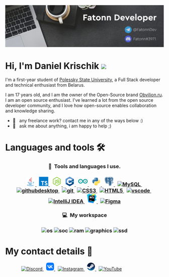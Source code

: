 <img src="banner.jpg" alt="FatonnDev Banner"/>

# Hi, I'm Daniel Krischik <img src="https://media.giphy.com/media/hvRJCLFzcasrR4ia7z/giphy.gif" width=25> 

I'm a first-year student of [Polessky State University][university], a Full Stack developer and technical enthusiast from Belarus. 

I am 17 years old, and I am the owner of the Open-Source brand [Obvilion.ru][obvilion_github]. I am an open source enthusiast. I've learned a lot from the open source developer community, and I love how open-source enables collaboration and knowledge sharing.
<br/>

- 💼 &nbsp; any freelance work? contact me in any of the ways below :)
- 💬 &nbsp; ask me about anything, i am happy to help ;)

# Languages and tools 🛠 
<h3 align="center">🔧 &nbsp;Tools and languages I use.<h3/>
<p align="center">
<a href="https://www.java.com/ru/" target="_blank" rel="noreferrer">
  <img src="https://raw.githubusercontent.com/devicons/devicon/master/icons/java/java-original.svg" height="30" alt="Java" />
</a>
&nbsp;
<a href="https://www.typescriptlang.org/" target="_blank" rel="noreferrer">
  <img src="https://raw.githubusercontent.com/devicons/devicon/master/icons/typescript/typescript-original.svg" height="30" alt="TypeScript" />
</a>
&nbsp;
<a href="https://nodejs.org/" target="_blank" rel="noreferrer">
  <img src="https://raw.githubusercontent.com/devicons/devicon/master/icons/nodejs/nodejs-plain.svg" height="30" alt="Node JS" />
</a>
&nbsp;
<a href="https://docs.microsoft.com/en-us/cpp/?view=msvc-170" target="_blank" rel="noreferrer">
  <img src="https://raw.githubusercontent.com/devicons/devicon/master/icons/cplusplus/cplusplus-original.svg" height="30" alt="C++" />
</a>
&nbsp;
<a href="https://www.arduino.cc/" target="_blank" rel="noreferrer">
  <img src="https://raw.githubusercontent.com/devicons/devicon/master/icons/arduino/arduino-original.svg" height="30" alt="Arduino" />
</a>
&nbsp;
<a href="https://www.python.org/" target="_blank" rel="noreferrer">
  <img src="https://raw.githubusercontent.com/devicons/devicon/master/icons/python/python-original.svg" height="30" alt="Python" />
</a>
&nbsp;
<a href="https://www.postgresql.org/" target="_blank" rel="noreferrer">
  <img src="https://raw.githubusercontent.com/devicons/devicon/master/icons/postgresql/postgresql-plain.svg" height="30" alt="PostgreSQL" />
</a>
&nbsp;
<a href="https://www.mysql.com/" target="_blank" rel="noreferrer">
  <img src="https://raw.githubusercontent.com/danielcranney/readme-generator/main/public/icons/skills/mysql-colored.svg" height="30" alt="MySQL" />
</a>
&nbsp;
<a href="https://desktop.github.com/" target="_blank" rel="noreferrer">
  <img src="https://avatars.githubusercontent.com/u/13171334?s=200&v=4" height="30" alt="githubdesktop" />
</a>
&nbsp;
<a href="https://git-scm.com/" target="_blank" rel="noreferrer">
  <img src="https://www.vectorlogo.zone/logos/git-scm/git-scm-icon.svg" height="30" alt="git" />
</a>
&nbsp;
<a href="https://www.w3.org/TR/CSS/#css" target="_blank" rel="noreferrer">
  <img src="https://raw.githubusercontent.com/danielcranney/readme-generator/main/public/icons/skills/css3-colored.svg" height="30" alt="CSS3" />
</a>
&nbsp;
<a href="https://developer.mozilla.org/en-US/docs/Glossary/HTML5" target="_blank" rel="noreferrer">
  <img src="https://raw.githubusercontent.com/danielcranney/readme-generator/main/public/icons/skills/html5-colored.svg" height="30" alt="HTML5" />
</a>
&nbsp;
<a href="https://code.visualstudio.com/" target="_blank" rel="noreferrer">
  <img src="https://upload.wikimedia.org/wikipedia/commons/thumb/9/9a/Visual_Studio_Code_1.35_icon.svg/1024px-Visual_Studio_Code_1.35_icon.svg.png" height="30" alt="vscode" />
</a>
&nbsp;
<a href="https://www.jetbrains.com/idea/" target="_blank" rel="noreferrer">
  <img src="https://upload.wikimedia.org/wikipedia/commons/9/9c/IntelliJ_IDEA_Icon.svg" height="30" alt="IntelliJ IDEA" />
</a>
&nbsp;
<a href="https://www.jetbrains.com/ru-ru/webstorm/" target="_blank" rel="noreferrer">
  <img src="https://raw.githubusercontent.com/JetBrains/logos/master/web/webstorm/webstorm.svg" height="30" alt="Web Storm" />
</a>
&nbsp;
<a href="https://www.figma.com/" target="_blank" rel="noreferrer">
  <img src="https://upload.wikimedia.org/wikipedia/commons/3/33/Figma-logo.svg" height="30" alt="Figma" />
</a>
<p/>
<h3 align="center">💻 &nbsp;My workspace<h3/>
<p align="center">
<img alt="os" src="https://img.shields.io/badge/Windows-HP_Victus_16-0078D6?style=for-the-badge&logo=windows&logoColor=white" />
<img alt="soc" src="https://img.shields.io/badge/AMD-Ryzen_5_5600H-0071C5?style=for-the-badge&logo=amd&logoColor=white" />
<img alt="ram" src="https://img.shields.io/badge/RAM-8GB-%230071C5.svg?&style=for-the-badge&logoColor=white" />
<img alt="graphics" src="https://img.shields.io/badge/NVIDIA-RTX3050-76B900?style=for-the-badge&logo=nvidia&logoColor=white" />
<img alt="ssd" src="https://img.shields.io/badge/0.5%20TB%20SSD-grey?style=for-the-badge" />
<p/>

# My contact details 🔗
<p align="left">
&nbsp;&nbsp;&nbsp;&nbsp;&nbsp;&nbsp;&nbsp;&nbsp;&nbsp;&nbsp;&nbsp;&nbsp;
<a href="https://discord.gg/cg82mjh">
  <img alt="Discord" width="25px" src="https://raw.githubusercontent.com/peterthehan/peterthehan/master/assets/discord.svg" />
</a>
&nbsp;
<a href="https://vk.com/asdaniel">
  <img alt="VK" width="25px" src="assets/vk.svg" />
</a>
&nbsp;
<a href="https://www.instagram.com/fatonndev/">
  <img alt="Instagram" width="25px" src="https://raw.githubusercontent.com/rahuldkjain/github-profile-readme-generator/master/src/images/icons/Social/instagram.svg" />
</a>
&nbsp;
<a href="https://steamcommunity.com/id/kevitvplay/"> 
  <img alt="Steam" width="25px" src="assets/steam.png" />
</a>
&nbsp;
<a href="https://www.youtube.com/channel/UCOCmhBFDKU2QC3oUuR8vwEw">
  <img alt="YouTube" width="25px" src="https://github.com/peterthehan/peterthehan/blob/main/assets/youtube.svg" />
</a>
<p/>


[website]: https://obvilion.ru
[obvilion_github]: https://github.com/ObvilionNetwork
[youtube]: https://www.youtube.com/channel/UCOCmhBFDKU2QC3oUuR8vwEw?view_as=subscriber
[vk]: https://vk.com/asdaniel
[discord]: https://discord.gg/cg82mjh
[github]: https://github.com/Fatonndev
[university]: https://www.polessu.by/
